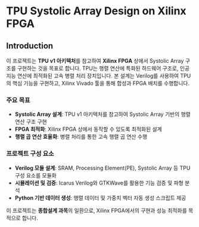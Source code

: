 # TPU Systolic Array Design on Xilinx FPGA

## Introduction

이 프로젝트는 **TPU v1 아키텍처**를 참고하여 **Xilinx FPGA** 상에서 Systolic Array 구조를 구현하는 것을 목표로 합니다. TPU는 행렬 연산에 특화된 하드웨어 구조로, 인공지능 연산에 최적화된 고속 병렬 처리 장치입니다. 본 설계는 Verilog를 사용하여 TPU의 핵심 기능을 구현하고, Xilinx Vivado 툴을 통해 합성과 FPGA 배치를 수행합니다.

### 주요 목표
- **Systolic Array 설계**: TPU v1 아키텍처를 참고하여 Systolic Array 기반의 행렬 연산 구조 구현
- **FPGA 최적화**: Xilinx FPGA 상에서 동작할 수 있도록 최적화된 설계
- **행렬 곱 연산 효율화**: 병렬 처리를 통한 고속 행렬 곱 연산 수행

### 프로젝트 구성 요소
- **Verilog 모듈 설계**: SRAM, Processing Element(PE), Systolic Array 등 TPU 구성 요소를 모듈화
- **시뮬레이션 및 검증**: Icarus Verilog와 GTKWave를 활용한 기능 검증 및 파형 분석
- **Python 기반 데이터 생성**: 행렬 데이터 및 가중치 벡터 자동 생성 스크립트 제공

이 프로젝트는 **종합설계 과목**의 일환으로, Xilinx FPGA에서의 구현과 성능 최적화를 목적으로 합니다.
